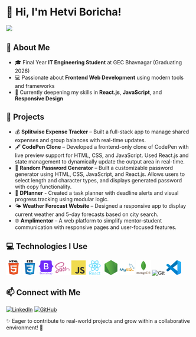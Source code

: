 
# 👋 Hi, I'm Hetvi Boricha!

![](https://komarev.com/ghpvc/?username=Hetvi-Boricha&color=blue)

## 🚀 About Me

* 🎓 Final Year **IT Engineering Student** at GEC Bhavnagar (Graduating 2026)
* 💻 Passionate about **Frontend Web Development** using modern tools and frameworks
* 🌱 Currently deepening my skills in **React.js**, **JavaScript**, and **Responsive Design**

## 🔭 Projects

* 💰 **Splitwise Expense Tracker** – Built a full-stack app to manage shared expenses and group balances with real-time updates.
* 🖋 **CodePen Clone** – Developed a frontend-only clone of CodePen with live preview support for HTML, CSS, and JavaScript. Used React.js and state management to dynamically update the output area in real-time.
* 🔐 **Random Password Generator** – Built a customizable password generator using HTML, CSS, JavaScript, and React.js. Allows users to select length and character types, and displays generated password with copy functionality.
* 📅 **DPlanner** - Created a task planner with deadline alerts and visual progress tracking using modular logic.
* 🌤 **Weather Forecast Website** – Designed a responsive app to display current weather and 5-day forecasts based on city search.
* 🌐 **Amplimentor** – A web platform to simplify mentor-student communication with responsive pages and user-focused features.

## 💻 Technologies I Use

<p align="left">
  <img src="https://raw.githubusercontent.com/devicons/devicon/master/icons/html5/html5-original-wordmark.svg" alt="HTML5" width="40" height="40"/>
  <img src="https://raw.githubusercontent.com/devicons/devicon/master/icons/css3/css3-original-wordmark.svg" alt="CSS3" width="40" height="40"/>
  <img src="https://raw.githubusercontent.com/devicons/devicon/master/icons/bootstrap/bootstrap-plain-wordmark.svg" alt="Bootstrap" width="40" height="40"/>
  <img src="https://raw.githubusercontent.com/devicons/devicon/master/icons/sass/sass-original.svg" alt="Sass" width="40" height="40"/>
  <img src="https://raw.githubusercontent.com/devicons/devicon/master/icons/javascript/javascript-original.svg" alt="JavaScript" width="40" height="40"/>
  <img src="https://raw.githubusercontent.com/devicons/devicon/master/icons/react/react-original-wordmark.svg" alt="React" width="40" height="40"/>
  <img src="https://raw.githubusercontent.com/devicons/devicon/master/icons/nodejs/nodejs-original.svg" alt="Node.js" width="40" height="40"/>
  <img src="https://raw.githubusercontent.com/devicons/devicon/master/icons/mysql/mysql-original-wordmark.svg" alt="MySQL" width="40" height="40"/>
  <img src="https://raw.githubusercontent.com/devicons/devicon/master/icons/mongodb/mongodb-original-wordmark.svg" alt="MongoDB" width="40" height="40"/>
  <img src="https://www.vectorlogo.zone/logos/git-scm/git-scm-icon.svg" alt="Git" width="40" height="40"/>
  <img src="https://raw.githubusercontent.com/devicons/devicon/master/icons/vscode/vscode-original.svg" alt="VS Code" width="40" height="40"/>
</p>


## 📫 Connect with Me

[![LinkedIn](https://img.shields.io/badge/LinkedIn-0A66C2?style=for-the-badge\&logo=linkedin\&logoColor=white)](https://linkedin.com/in/hetvi-boricha)
[![GitHub](https://img.shields.io/badge/GitHub-181717?style=for-the-badge\&logo=github\&logoColor=white)](https://github.com/Hetvi-Boricha)

✨ Eager to contribute to real-world projects and grow within a collaborative environment! 🚀
